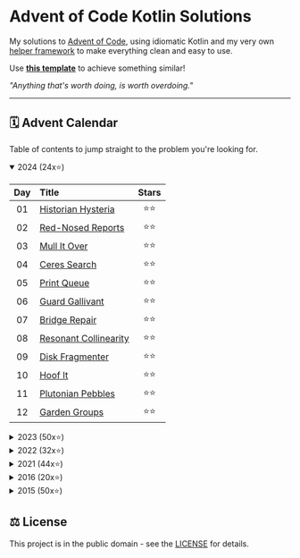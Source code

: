 # Advent of Code Kotlin Solutions

My solutions to [Advent of Code](https://adventofcode.com/), using idiomatic Kotlin and my very own
[helper framework](https://github.com/Jadarma/advent-of-code-kotlin)
to make everything clean and easy to use.

Use [**this template**](https://github.com/Jadarma/advent-of-code-kotlin-template) to achieve something similar!

_"Anything that's worth doing, is worth overdoing."_

---

## 🗓 Advent Calendar

Table of contents to jump straight to the problem you're looking for.

<details open>
    <summary>2024 (24x⭐)</summary>

| Day | Title                                                      | Stars |
|:---:|:-----------------------------------------------------------|:-----:|
| 01  | [Historian Hysteria](solutions/aockt/y2024/Y2024D01.kt)    |  ⭐⭐   |
| 02  | [Red-Nosed Reports](solutions/aockt/y2024/Y2024D02.kt)     |  ⭐⭐   |
| 03  | [Mull It Over](solutions/aockt/y2024/Y2024D03.kt)          |  ⭐⭐   |
| 04  | [Ceres Search](solutions/aockt/y2024/Y2024D04.kt)          |  ⭐⭐   |
| 05  | [Print Queue](solutions/aockt/y2024/Y2024D05.kt)           |  ⭐⭐   |
| 06  | [Guard Gallivant](solutions/aockt/y2024/Y2024D06.kt)       |  ⭐⭐   |
| 07  | [Bridge Repair](solutions/aockt/y2024/Y2024D07.kt)         |  ⭐⭐   |
| 08  | [Resonant Collinearity](solutions/aockt/y2024/Y2024D08.kt) |  ⭐⭐   |
| 09  | [Disk Fragmenter](solutions/aockt/y2024/Y2024D09.kt)       |  ⭐⭐   |
| 10  | [Hoof It](solutions/aockt/y2024/Y2024D10.kt)               |  ⭐⭐   |
| 11  | [Plutonian Pebbles](solutions/aockt/y2024/Y2024D11.kt)     |  ⭐⭐   |
| 12  | [Garden Groups](solutions/aockt/y2024/Y2024D12.kt)         |  ⭐⭐   |

</details>

<details>
    <summary>2023 (50x⭐)</summary>

| Day | Title                                                                | Stars |
|:---:|:---------------------------------------------------------------------|:-----:|
| 01  | [Trebuchet?!](solutions/aockt/y2023/Y2023D01.kt)                     |  ⭐⭐   |
| 02  | [Cube Conundrum](solutions/aockt/y2023/Y2023D02.kt)                  |  ⭐⭐   |
| 03  | [Gear Ratios](solutions/aockt/y2023/Y2023D03.kt)                     |  ⭐⭐   |
| 04  | [Scratchcards](solutions/aockt/y2023/Y2023D04.kt)                    |  ⭐⭐   |
| 05  | [If You Give A Seed A Fertilizer](solutions/aockt/y2023/Y2023D05.kt) |  ⭐⭐   |
| 06  | [Wait For It](solutions/aockt/y2023/Y2023D06.kt)                     |  ⭐⭐   |
| 07  | [Camel Cards](solutions/aockt/y2023/Y2023D07.kt)                     |  ⭐⭐   |
| 08  | [Haunted Wasteland](solutions/aockt/y2023/Y2023D08.kt)               |  ⭐⭐   |
| 09  | [Mirage Maintenance](solutions/aockt/y2023/Y2023D09.kt)              |  ⭐⭐   |
| 10  | [Pipe Maze](solutions/aockt/y2023/Y2023D10.kt)                       |  ⭐⭐   |
| 11  | [Cosmic Expansion](solutions/aockt/y2023/Y2023D11.kt)                |  ⭐⭐   |
| 12  | [Hot Springs](solutions/aockt/y2023/Y2023D12.kt)                     |  ⭐⭐   |
| 13  | [Point of Incidence](solutions/aockt/y2023/Y2023D13.kt)              |  ⭐⭐   |
| 14  | [Parabolic Reflector Dish](solutions/aockt/y2023/Y2023D14.kt)        |  ⭐⭐   |
| 15  | [Lens Library](solutions/aockt/y2023/Y2023D15.kt)                    |  ⭐⭐   |
| 16  | [The Floor Will Be Lava](solutions/aockt/y2023/Y2023D16.kt)          |  ⭐⭐   |
| 17  | [Clumsy Crucible](solutions/aockt/y2023/Y2023D17.kt)                 |  ⭐⭐   |
| 18  | [Lavaduct Lagoon](solutions/aockt/y2023/Y2023D18.kt)                 |  ⭐⭐   |
| 19  | [Aplenty](solutions/aockt/y2023/Y2023D19.kt)                         |  ⭐⭐   |
| 20  | [Pulse Propagation](solutions/aockt/y2023/Y2023D20.kt)               |  ⭐⭐   |
| 21  | [Step Counter](solutions/aockt/y2023/Y2023D21.kt)                    |  ⭐⭐   |
| 22  | [Sand Slabs](solutions/aockt/y2023/Y2023D22.kt)                      |  ⭐⭐   |
| 23  | [A Long Walk](solutions/aockt/y2023/Y2023D23.kt)                     |  ⭐⭐   |
| 24  | [Never Tell Me The Odds](solutions/aockt/y2023/Y2023D24.kt)          |  ⭐⭐   |
| 25  | [Snowverload](solutions/aockt/y2023/Y2023D25.kt)                     |  ⭐⭐   |

</details>

<details>
    <summary>2022 (32x⭐)</summary>

| Day | Title                                                        | Stars |
|:---:|:-------------------------------------------------------------|:-----:|
| 01  | [Calorie Counting](solutions/aockt/y2022/Y2022D01.kt)        |  ⭐⭐   |
| 02  | [Rock Paper Scissors](solutions/aockt/y2022/Y2022D02.kt)     |  ⭐⭐   |
| 03  | [Rucksack Reorganization](solutions/aockt/y2022/Y2022D03.kt) |  ⭐⭐   |
| 04  | [Camp Cleanup](solutions/aockt/y2022/Y2022D04.kt)            |  ⭐⭐   |
| 05  | [Supply Stacks](solutions/aockt/y2022/Y2022D05.kt)           |  ⭐⭐   |
| 06  | [Tuning Trouble](solutions/aockt/y2022/Y2022D06.kt)          |  ⭐⭐   |
| 07  | [No Space Left on Device](solutions/aockt/y2022/Y2022D07.kt) |  ⭐⭐   |
| 08  | [Treetop Tree House](solutions/aockt/y2022/Y2022D08.kt)      |  ⭐⭐   |
| 09  | [Rope Bridge](solutions/aockt/y2022/Y2022D09.kt)             |  ⭐⭐   |
| 10  | [Cathode-Ray Tube](solutions/aockt/y2022/Y2022D10.kt)        |  ⭐⭐   |
| 11  | [Monkey in the Middle](solutions/aockt/y2022/Y2022D11.kt)    |  ⭐⭐   |
| 12  | [Hill Climbing Algorithm](solutions/aockt/y2022/Y2022D12.kt) |  ⭐⭐   |
| 13  | [Distress Signal](solutions/aockt/y2022/Y2022D13.kt)         |  ⭐⭐   |
| 14  | [Regolith Reservoir](solutions/aockt/y2022/Y2022D14.kt)      |  ⭐⭐   |
| 15  | [Beacon Exclusion Zone](solutions/aockt/y2022/Y2022D15.kt)   |  ⭐⭐   |
| 16  | [Proboscidea Volcanium](solutions/aockt/y2022/Y2022D16.kt)   |  ⭐⭐   |

</details>

<details>
    <summary>2021 (44x⭐)</summary>

| Day | Title                                                        | Stars |
|:---:|:-------------------------------------------------------------|:-----:|
| 01  | [Sonar Sweep](solutions/aockt/y2021/Y2021D01.kt)             |  ⭐⭐   |
| 02  | [Dive!](solutions/aockt/y2021/Y2021D02.kt)                   |  ⭐⭐   |
| 03  | [Binary Diagnostic](solutions/aockt/y2021/Y2021D03.kt)       |  ⭐⭐   |
| 04  | [Giant Squid](solutions/aockt/y2021/Y2021D04.kt)             |  ⭐⭐   |
| 05  | [Hydrothermal Venture](solutions/aockt/y2021/Y2021D05.kt)    |  ⭐⭐   |
| 06  | [Lanternfish](solutions/aockt/y2021/Y2021D06.kt)             |  ⭐⭐   |
| 07  | [The Treachery of Whales](solutions/aockt/y2021/Y2021D07.kt) |  ⭐⭐   |
| 08  | [Seven Segment Search](solutions/aockt/y2021/Y2021D08.kt)    |  ⭐⭐   |
| 09  | [Smoke Basin](solutions/aockt/y2021/Y2021D09.kt)             |  ⭐⭐   |
| 10  | [Syntax Scoring](solutions/aockt/y2021/Y2021D10.kt)          |  ⭐⭐   |
| 11  | [Dumbo Octopus](solutions/aockt/y2021/Y2021D11.kt)           |  ⭐⭐   |
| 12  | [Passage Pathing](solutions/aockt/y2021/Y2021D12.kt)         |  ⭐⭐   |
| 13  | [Transparent Origami](solutions/aockt/y2021/Y2021D13.kt)     |  ⭐⭐   |
| 14  | [Extended Polymerization](solutions/aockt/y2021/Y2021D14.kt) |  ⭐⭐   |
| 15  | [Chiton](solutions/aockt/y2021/Y2021D15.kt)                  |  ⭐⭐   |
| 16  | [Packet Decoder](solutions/aockt/y2021/Y2021D16.kt)          |  ⭐⭐   |
| 17  | [Trick Shot](solutions/aockt/y2021/Y2021D17.kt)              |  ⭐⭐   |
| 18  | [Snailfish](solutions/aockt/y2021/Y2021D18.kt)               |  ⭐⭐   |
| 19  | [Beacon Scanner](solutions/aockt/y2021/Y2021D19.kt)          |  ⭐⭐   |
| 20  | [Trench Map](solutions/aockt/y2021/Y2021D20.kt)              |  ⭐⭐   |
| 21  | [Dirac Dice](solutions/aockt/y2021/Y2021D21.kt)              |  ⭐⭐   |
| 22  | [Reactor Reboot](solutions/aockt/y2021/Y2021D22.kt)          |  ⭐⭐   |

</details>

<details>
  <summary>2016 (20x⭐)</summary>

| Day | Title                                                                | Stars |
|:---:|:---------------------------------------------------------------------|:-----:|
| 01  | [No Time for a Taxicab](solutions/aockt/y2016/Y2016D01.kt)           |  ⭐⭐   |
| 02  | [Bathroom Security](solutions/aockt/y2016/Y2016D02.kt)               |  ⭐⭐   |
| 03  | [Squares With Three Sides](solutions/aockt/y2016/Y2016D03.kt)        |  ⭐⭐   |
| 04  | [Security Through Obscurity](solutions/aockt/y2016/Y2016D04.kt)      |  ⭐⭐   |
| 05  | [How About a Nice Game of Chess?](solutions/aockt/y2016/Y2016D05.kt) |  ⭐⭐   |
| 06  | [Signals and Noise](solutions/aockt/y2016/Y2016D06.kt)               |  ⭐⭐   |
| 07  | [Internet Protocol Version 7](solutions/aockt/y2016/Y2016D07.kt)     |  ⭐⭐   |
| 08  | [Two-Factor Authentication](solutions/aockt/y2016/Y2016D08.kt)       |  ⭐⭐   |
| 09  | [Explosives in Cyberspace](solutions/aockt/y2016/Y2016D09.kt)        |  ⭐⭐   |
| 10  | [Balance Bots](solutions/aockt/y2016/Y2016D10.kt)                    |  ⭐⭐   |

</details>

<details>
  <summary>2015 (50x⭐)</summary>

| Day | Title                                                                       | Stars |
|:---:|:----------------------------------------------------------------------------|:-----:|
| 01  | [Not Just Lisp](solutions/aockt/y2015/Y2015D01.kt)                          |  ⭐⭐   |
| 02  | [I Was Told There Would Be No Math](solutions/aockt/y2015/Y2015D02.kt)      |  ⭐⭐   |
| 03  | [Perfectly Spherical Houses in a Vacuum](solutions/aockt/y2015/Y2015D03.kt) |  ⭐⭐   |
| 04  | [The Ideal Stocking Stuffer](solutions/aockt/y2015/Y2015D04.kt)             |  ⭐⭐   |
| 05  | [Doesn't He Have Intern-Elves For This?](solutions/aockt/y2015/Y2015D05.kt) |  ⭐⭐   |
| 06  | [Probably a Fire Hazard](solutions/aockt/y2015/Y2015D06.kt)                 |  ⭐⭐   |
| 07  | [Some Assembly Required](solutions/aockt/y2015/Y2015D07.kt)                 |  ⭐⭐   |
| 08  | [Matchsticks](solutions/aockt/y2015/Y2015D08.kt)                            |  ⭐⭐   |
| 09  | [All in a Single Night](solutions/aockt/y2015/Y2015D09.kt)                  |  ⭐⭐   |
| 10  | [Elves Look, Elves Say](solutions/aockt/y2015/Y2015D10.kt)                  |  ⭐⭐   |
| 11  | [Corporate Policy](solutions/aockt/y2015/Y2015D11.kt)                       |  ⭐⭐   |
| 12  | [JSAbacusFramework.io](solutions/aockt/y2015/Y2015D12.kt)                   |  ⭐⭐   |
| 13  | [Knights of the Dinner Table](solutions/aockt/y2015/Y2015D13.kt)            |  ⭐⭐   |
| 14  | [Reindeer Olympics](solutions/aockt/y2015/Y2015D14.kt)                      |  ⭐⭐   |
| 15  | [Science for Hungry People](solutions/aockt/y2015/Y2015D15.kt)              |  ⭐⭐   |
| 16  | [Aunt Sue](solutions/aockt/y2015/Y2015D16.kt)                               |  ⭐⭐   |
| 17  | [No Such Thing as Too Much](solutions/aockt/y2015/Y2015D17.kt)              |  ⭐⭐   |
| 18  | [Like a GIF For Your Yard](solutions/aockt/y2015/Y2015D18.kt)               |  ⭐⭐   |
| 19  | [Medicine for Rudolph](solutions/aockt/y2015/Y2015D19.kt)                   |  ⭐⭐   |
| 20  | [Infinite Elves and Infinite Houses](solutions/aockt/y2015/Y2015D20.kt)     |  ⭐⭐   |
| 21  | [RPG Simulator 20XX](solutions/aockt/y2015/Y2015D21.kt)                     |  ⭐⭐   |
| 22  | [Wizard Simulator 20XX](solutions/aockt/y2015/Y2015D22.kt)                  |  ⭐⭐   |
| 23  | [Opening the Turing Lock](solutions/aockt/y2015/Y2015D23.kt)                |  ⭐⭐   |
| 24  | [It Hangs in the Balance](solutions/aockt/y2015/Y2015D24.kt)                |  ⭐⭐   |
| 25  | [Let it Snow](solutions/aockt/y2015/Y2015D25.kt)                            |  ⭐⭐   |

</details>

## ⚖ License

This project is in the public domain - see the [LICENSE](LICENSE.md) for details.
